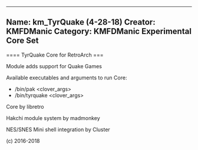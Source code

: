 -----------------------
Name: km_TyrQuake (4-28-18)
Creator: KMFDManic
Category: KMFDManic Experimental Core Set
-----------------------
==== TyrQuake Core for RetroArch ===

Module adds support for Quake Games

Available executables and arguments to run Core:
- /bin/pak <rom> <clover_args>
- /bin/tyrquake <rom> <clover_args>

Core by libretro

Hakchi module system by madmonkey

NES/SNES Mini shell integration by Cluster

(c) 2016-2018
